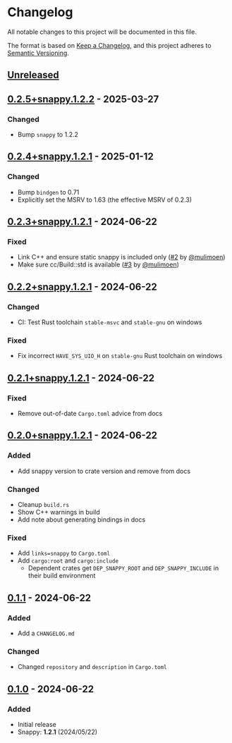 # Changelog

All notable changes to this project will be documented in this file.

The format is based on [Keep a Changelog](https://keepachangelog.com/en/1.1.0/),
and this project adheres to [Semantic Versioning](https://semver.org/spec/v2.0.0.html).

## [Unreleased]

## [0.2.5+snappy.1.2.2] - 2025-03-27

### Changed
- Bump `snappy` to 1.2.2

## [0.2.4+snappy.1.2.1] - 2025-01-12

### Changed
 - Bump `bindgen` to 0.71
 - Explicitly set the MSRV to 1.63 (the effective MSRV of 0.2.3)

## [0.2.3+snappy.1.2.1] - 2024-06-22

### Fixed
 - Link C++ and ensure static snappy is included only ([#2](https://github.com/LDeakin/rust_snappy_src/pull/2) by [@mulimoen])
 - Make sure cc/Build::std is available ([#3](https://github.com/LDeakin/rust_snappy_src/pull/3) by [@mulimoen])

## [0.2.2+snappy.1.2.1] - 2024-06-22

### Changed
 - CI: Test Rust toolchain `stable-msvc` and `stable-gnu` on windows

### Fixed
 - Fix incorrect `HAVE_SYS_UIO_H` on `stable-gnu` Rust toolchain on windows

## [0.2.1+snappy.1.2.1] - 2024-06-22

### Fixed
 - Remove out-of-date `Cargo.toml` advice from docs

## [0.2.0+snappy.1.2.1] - 2024-06-22

### Added
 - Add snappy version to crate version and remove from docs

### Changed
 - Cleanup `build.rs`
 - Show C++ warnings in build
 - Add note about generating bindings in docs

### Fixed
 - Add `links=snappy` to `Cargo.toml`
 - Add `cargo:root` and `cargo:include`
   - Dependent crates get `DEP_SNAPPY_ROOT` and `DEP_SNAPPY_INCLUDE` in their build environment

## [0.1.1] - 2024-06-22

### Added
 - Add a `CHANGELOG.md`

### Changed
 - Changed `repository` and `description` in `Cargo.toml`

## [0.1.0] - 2024-06-22

### Added
- Initial release
- Snappy: **1.2.1** (2024/05/22)

[unreleased]: https://github.com/LDeakin/rust_snappy_src/compare/v0.2.5+snappy.1.2.2...HEAD
[0.2.5+snappy.1.2.2]: https://github.com/LDeakin/rust_snappy_src/releases/tag/v0.2.5+snappy.1.2.2
[0.2.4+snappy.1.2.1]: https://github.com/LDeakin/rust_snappy_src/releases/tag/v0.2.4+snappy.1.2.1
[0.2.3+snappy.1.2.1]: https://github.com/LDeakin/rust_snappy_src/releases/tag/v0.2.3+snappy.1.2.1
[0.2.2+snappy.1.2.1]: https://github.com/LDeakin/rust_snappy_src/releases/tag/v0.2.2+snappy.1.2.1
[0.2.1+snappy.1.2.1]: https://github.com/LDeakin/rust_snappy_src/releases/tag/v0.2.1+snappy.1.2.1
[0.2.0+snappy.1.2.1]: https://github.com/LDeakin/rust_snappy_src/releases/tag/v0.2.0+snappy.1.2.1
[0.1.1]: https://github.com/LDeakin/rust_snappy_src/releases/tag/v0.1.1
[0.1.0]: https://github.com/LDeakin/rust_snappy_src/releases/tag/v0.1.0

[@mulimoen]: https://github.com/mulimoen
